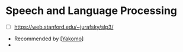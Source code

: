 # Speech and Language Processing
- [ ] https://web.stanford.edu/~jurafsky/slp3/
- Recommended by [[Yakomo]]
- 

[//begin]: # "Autogenerated link references for markdown compatibility"
[Yakomo]: yakomo "Yakomo"
[//end]: # "Autogenerated link references"